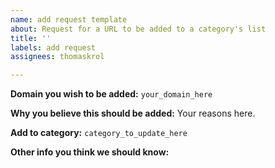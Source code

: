 ```yaml
---
name: add request template
about: Request for a URL to be added to a category's list
title: ''
labels: add request
assignees: thomaskrol

---
```


**Domain you wish to be added:**
`your_domain_here`

**Why you believe this should be added:**
Your reasons here.

**Add to category:**
`category_to_update_here`

**Other info you think we should know:**
